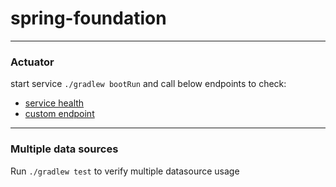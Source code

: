 # spring-foundation

---

### Actuator
start service `./gradlew bootRun` and call below endpoints to check:

* [service health](http://localhost:8080/custom-actuator/health)
* [custom endpoint](http://localhost:8080/custom-actuator/custom)

---

### Multiple data sources
Run `./gradlew test` to verify multiple datasource usage

